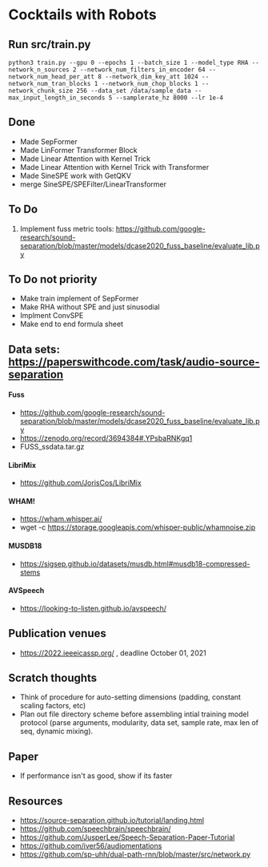 # Cocktails with Robots

## Run src/train.py
```
python3 train.py --gpu 0 --epochs 1 --batch_size 1 --model_type RHA --network_n_sources 2 --network_num_filters_in_encoder 64 --network_num_head_per_att 8 --network_dim_key_att 1024 --network_num_tran_blocks 1 --network_num_chop_blocks 1 --network_chunk_size 256 --data_set /data/sample_data --max_input_length_in_seconds 5 --samplerate_hz 8000 --lr 1e-4
```

## Done 
* Made SepFormer 
* Made LinFormer Transformer Block 
* Made Linear Attention with Kernel Trick 
* Made Linear Attention with Kernel Trick with Transformer 
* Made SineSPE work with GetQKV
* merge SineSPE/SPEFilter/LinearTransformer

## To Do
1. Implement fuss metric tools: https://github.com/google-research/sound-separation/blob/master/models/dcase2020_fuss_baseline/evaluate_lib.py


## To Do not priority 
* Make train implement of SepFormer 
* Make RHA without SPE and just sinusodial 
* Implment ConvSPE
* Make end to end formula sheet 

## Data sets: https://paperswithcode.com/task/audio-source-separation
#### Fuss
* https://github.com/google-research/sound-separation/blob/master/models/dcase2020_fuss_baseline/evaluate_lib.py
* https://zenodo.org/record/3694384#.YPsbaRNKgq1
* FUSS_ssdata.tar.gz
#### LibriMix 
* https://github.com/JorisCos/LibriMix
#### WHAM!
* https://wham.whisper.ai/
* wget -c https://storage.googleapis.com/whisper-public/whamnoise.zip
#### MUSDB18
* https://sigsep.github.io/datasets/musdb.html#musdb18-compressed-stems
#### AVSpeech
* https://looking-to-listen.github.io/avspeech/



## Publication venues 
* https://2022.ieeeicassp.org/ , deadline October 01, 2021

## Scratch thoughts 
* Think of procedure for auto-setting dimensions (padding, constant scaling factors, etc)
* Plan out file directory scheme before assembling intial training model protocol (parse arguments, modularity, data set, sample rate, max len of seq, dynamic mixing).

## Paper
* If performance isn't as good, show if its faster

## Resources
* https://source-separation.github.io/tutorial/landing.html
* https://github.com/speechbrain/speechbrain/
* https://github.com/JusperLee/Speech-Separation-Paper-Tutorial
* https://github.com/iver56/audiomentations
* https://github.com/sp-uhh/dual-path-rnn/blob/master/src/network.py
